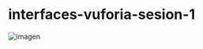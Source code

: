 # interfaces-vuforia-sesion-1

![imagen](https://github.com/Francisco-Marques-Armas/interfaces-vuforia-sesion-1/assets/72305337/d9916339-7344-4c26-ba7b-f8301c632941)
